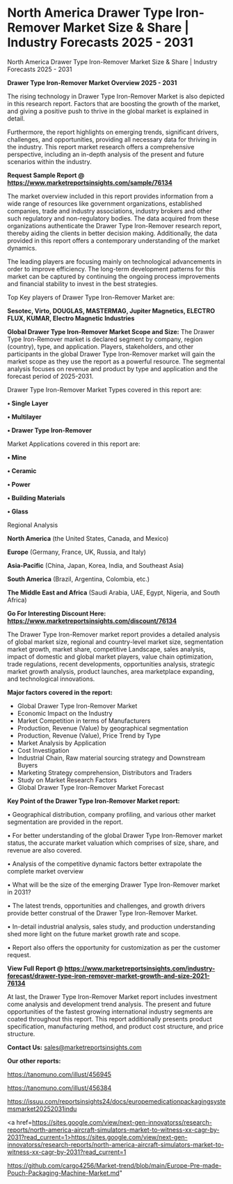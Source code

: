 # North America Drawer Type Iron-Remover Market Size & Share | Industry Forecasts 2025 - 2031
North America Drawer Type Iron-Remover Market Size & Share | Industry Forecasts 2025 - 2031

<Strong> Drawer Type Iron-Remover Market Overview 2025 - 2031</strong>

The rising technology in Drawer Type Iron-Remover Market is also depicted in this research report. Factors that are boosting the growth of the market, and giving a positive push to thrive in the global market is explained in detail.

Furthermore, the report highlights on emerging trends, significant drivers, challenges, and opportunities, providing all necessary data for thriving in the industry. This report market research offers a comprehensive perspective, including an in-depth analysis of the present and future scenarios within the industry.

<strong>Request Sample Report @ <a href=https://www.marketreportsinsights.com/sample/76134>https://www.marketreportsinsights.com/sample/76134</a></strong>

The market overview included in this report provides information from a wide range of resources like government organizations, established companies, trade and industry associations, industry brokers and other such regulatory and non-regulatory bodies. The data acquired from these organizations authenticate the Drawer Type Iron-Remover research report, thereby aiding the clients in better decision making. Additionally, the data provided in this report offers a contemporary understanding of the market dynamics.

The leading players are focusing mainly on technological advancements in order to improve efficiency. The long-term development patterns for this market can be captured by continuing the ongoing process improvements and financial stability to invest in the best strategies.

Top Key players of Drawer Type Iron-Remover Market are:

<strong>Sesotec, Virto, DOUGLAS, MASTERMAG, Jupiter Magnetics, ELECTRO FLUX, KUMAR, Electro Magnetic Industries</strong>

<strong><b>Global Drawer Type Iron-Remover Market Scope and Size:</b></strong>
The Drawer Type Iron-Remover market is declared segment by company, region (country), type, and application. Players, stakeholders, and other participants in the global Drawer Type Iron-Remover market will gain the market scope as they use the report as a powerful resource. The segmental analysis focuses on revenue and product by type and application and the forecast period of 2025-2031.

Drawer Type Iron-Remover Market Types covered in this report are:

<strong>• Single Layer

• Multilayer

• Drawer Type Iron-Remover</strong>

Market Applications covered in this report are:

<strong>• Mine

• Ceramic

• Power

• Building Materials

• Glass</strong> 

Regional Analysis

<strong>North America</strong> (the United States, Canada, and Mexico)

<strong>Europe</strong> (Germany, France, UK, Russia, and Italy)

<strong>Asia-Pacific</strong> (China, Japan, Korea, India, and Southeast Asia)

<strong>South America</strong> (Brazil, Argentina, Colombia, etc.)

<strong>The Middle East and Africa</strong> (Saudi Arabia, UAE, Egypt, Nigeria, and South Africa)

<strong>Go For Interesting Discount Here: <a href=https://www.marketreportsinsights.com/discount/76134>https://www.marketreportsinsights.com/discount/76134</a></strong>

The Drawer Type Iron-Remover market report provides a detailed analysis of global market size, regional and country-level market size, segmentation market growth, market share, competitive Landscape, sales analysis, impact of domestic and global market players, value chain optimization, trade regulations, recent developments, opportunities analysis, strategic market growth analysis, product launches, area marketplace expanding, and technological innovations.

<strong><b>Major factors covered in the report:</b></strong>
<ul>
  <li>Global Drawer Type Iron-Remover Market </li>
  <li>Economic Impact on the Industry</li>
  <li>Market Competition in terms of Manufacturers</li>
  <li>Production, Revenue (Value) by geographical segmentation</li>
  <li>Production, Revenue (Value), Price Trend by Type</li>
  <li>Market Analysis by Application</li>
  <li>Cost Investigation</li>
  <li>Industrial Chain, Raw material sourcing strategy and Downstream Buyers</li>
  <li>Marketing Strategy comprehension, Distributors and Traders</li>
  <li>Study on Market Research Factors</li>
  <li>Global Drawer Type Iron-Remover Market Forecast</li>
</ul>

<strong><b>Key Point of the Drawer Type Iron-Remover Market report:</b></strong>

• Geographical distribution, company profiling, and various other market segmentation are provided in the report.

• For better understanding of the global Drawer Type Iron-Remover market status, the accurate market valuation which comprises of size, share, and revenue are also covered.

• Analysis of the competitive dynamic factors better extrapolate the complete market overview

• What will be the size of the emerging Drawer Type Iron-Remover market in 2031?

• The latest trends, opportunities and challenges, and growth drivers provide better construal of the Drawer Type Iron-Remover Market.

• In-detail industrial analysis, sales study, and production understanding shed more light on the future market growth rate and scope.

• Report also offers the opportunity for customization as per the customer request.

<strong><b>View Full Report @ <a href=https://www.marketreportsinsights.com/industry-forecast/drawer-type-iron-remover-market-growth-and-size-2021-76134>https://www.marketreportsinsights.com/industry-forecast/drawer-type-iron-remover-market-growth-and-size-2021-76134</a></b></strong>


At last, the Drawer Type Iron-Remover Market report includes investment come analysis and development trend analysis. The present and future opportunities of the fastest growing international industry segments are coated throughout this report. This report additionally presents product specification, manufacturing method, and product cost structure, and price structure.

<strong>Contact Us:</strong>
sales@marketreportsinsights.com

<strong>Our other reports:</strong>

<a href=https://tanomuno.com/illust/456945>https://tanomuno.com/illust/456945</a>

<a href=https://tanomuno.com/illust/456384>https://tanomuno.com/illust/456384</a>

<a href=https://issuu.com/reportsinsights24/docs/europemedicationpackagingsystemsmarket20252031indu>https://issuu.com/reportsinsights24/docs/europemedicationpackagingsystemsmarket20252031indu</a>

<a href=https://sites.google.com/view/next-gen-innovatorss/research-reports/north-america-aircraft-simulators-market-to-witness-xx-cagr-by-2031?read_current=1>https://sites.google.com/view/next-gen-innovatorss/research-reports/north-america-aircraft-simulators-market-to-witness-xx-cagr-by-2031?read_current=1</a>

<a href=https://github.com/cargo4256/Market-trend/blob/main/Europe-Pre-made-Pouch-Packaging-Machine-Market.md>https://github.com/cargo4256/Market-trend/blob/main/Europe-Pre-made-Pouch-Packaging-Machine-Market.md</a>"
